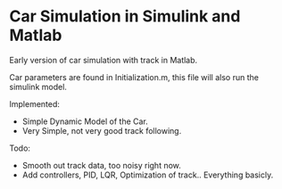 # Car Simulation in Simulink and Matlab

Early version of car simulation with track in Matlab.

Car parameters are found in Initialization.m, this file will also run the simulink model.


Implemented:
* Simple Dynamic Model of the Car.
* Very Simple, not very good track following.

Todo:
* Smooth out track data, too noisy right now.
* Add controllers, PID, LQR, Optimization of track.. Everything basicly.